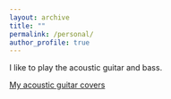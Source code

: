 ```yaml
---
layout: archive
title: ""
permalink: /personal/
author_profile: true
---
```


I like to play the acoustic guitar and bass. 

[My acoustic guitar covers](https://liu00222.notion.site/Personal-Interest-adf45ae5b64d49c8a58a09b23517e35f?pvs=4)
